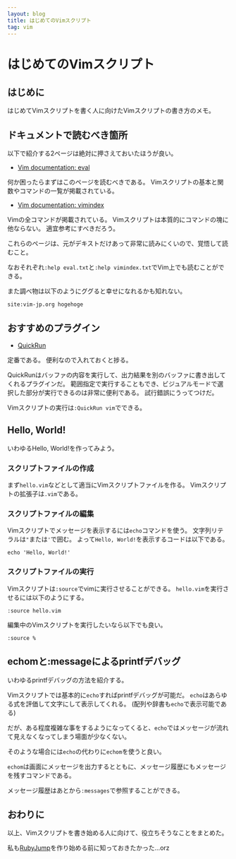 ```yaml
---
layout: blog
title: はじめてのVimスクリプト
tag: vim
---
```


# はじめてのVimスクリプト

## はじめに

はじめてVimスクリプトを書く人に向けたVimスクリプトの書き方のメモ。

## ドキュメントで読むべき箇所

以下で紹介する2ページは絶対に押さえておいたほうが良い。

- [Vim documentation: eval](http://vim-jp.org/vimdoc-ja/eval.html)

何か困ったらまずはこのページを読むべきである。
Vimスクリプトの基本と関数やコマンドの一覧が掲載されている。

- [Vim documentation: vimindex](http://vim-jp.org/vimdoc-ja/vimindex.html)

Vimの全コマンドが掲載されている。
Vimスクリプトは本質的にコマンドの塊に他ならない。
適宜参考にすべきだろう。

これらのページは、元がデキストだけあって非常に読みにくいので、覚悟して読むこと。

なおそれぞれ`:help eval.txt`と`:help vimindex.txt`でVim上でも読むことができる。

また調べ物は以下のようにググると幸せになれるかも知れない。

~~~~
site:vim-jp.org hogehoge
~~~~

## おすすめのプラグイン

- [QuickRun](https://github.com/thinca/vim-quickrun)

定番である。
便利なので入れておくと捗る。

QuickRunはバッファの内容を実行して、出力結果を別のバッファに書き出してくれるプラグインだ。
範囲指定で実行することもでき、ビジュアルモードで選択した部分が実行できるのは非常に便利である。
試行錯誤にうってつけだ。

Vimスクリプトの実行は`:QuickRun vim`でできる。

## Hello, World!

いわゆるHello, World!を作ってみよう。

### スクリプトファイルの作成

まず`hello.vim`などとして適当にVimスクリプトファイルを作る。
Vimスクリプトの拡張子は`.vim`である。

### スクリプトファイルの編集

Vimスクリプトでメッセージを表示するには`echo`コマンドを使う。
文字列リテラルは`"`または`'`で囲む。
よって`Hello, World!`を表示するコードは以下である。

~~~~
echo 'Hello, World!'
~~~~

### スクリプトファイルの実行

Vimスクリプトは`:source`でvimに実行させることができる。
`hello.vim`を実行させるには以下のようにする。

~~~~
:source hello.vim
~~~~

編集中のVimスクリプトを実行したいなら以下でも良い。

~~~~
:source %
~~~~

## echomと:messageによるprintfデバッグ

いわゆるprintfデバッグの方法を紹介する。

Vimスクリプトでは基本的に`echo`すればprintfデバッグが可能だ。
`echo`はあらゆる式を評価して文字にして表示してくれる。
(配列や辞書も`echo`で表示可能である)

だが、ある程度複雑な事をするようになってくると、`echo`ではメッセージが流れて見えなくなってしまう場面が少なくない。

そのような場合には`echo`の代わりに`echom`を使うと良い。

`echom`は画面にメッセージを出力するとともに、メッセージ履歴にもメッセージを残すコマンドである。

メッセージ履歴はあとから`:messages`で参照することができる。

## おわりに

以上、Vimスクリプトを書き始める人に向けて、役立ちそうなことをまとめた。

私も[RubyJump](https://github.com/xmisao/rubyjump.vim/blob/master/README.ja.md)を作り始める前に知っておきたかった…orz
